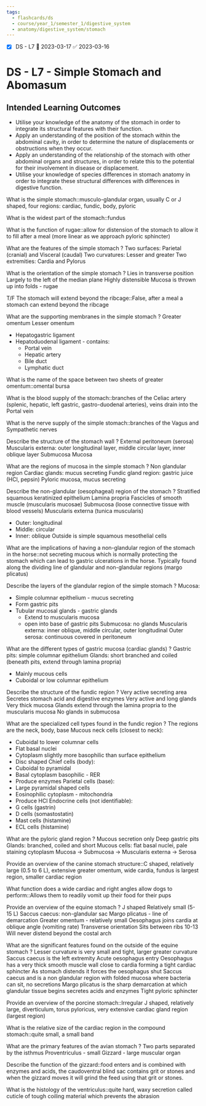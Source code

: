 ```yaml
---
tags:
  - flashcards/ds
  - course/year_1/semester_1/digestive_system
  - anatomy/digestive_system/stomach
---
```


- [x] DS - L7 📅 2023-03-17 ✅ 2023-03-16

# DS - L7 - Simple Stomach and Abomasum
## Intended Learning Outcomes
- Utilise your knowledge of the anatomy of the stomach in order to integrate its structural features with their function.  
- Apply an understanding of the position of the stomach within the abdominal cavity, in order to determine the nature of displacements or obstructions when they occur.  
- Apply an understanding of the relationship of the stomach with other abdominal organs and structures, in order to relate this to the potential for their involvement in disease or displacement.  
- Utilise your knowledge of species differences in stomach anatomy in order to integrate these structural differences with differences in digestive function.

What is the simple stomach::musculo-glandular organ, usually C or J shaped, four regions: cardiac, fundic, body, pyloric

What is the widest part of the stomach::fundus

What is the function of rugae::allow for distension of the stomach to allow it to fill after a meal (more linear as we approach pyloric sphincter)

What are the features of the simple stomach
?
Two surfaces: Parietal (cranial) and Visceral (caudal)
Two curvatures: Lesser and greater
Two extremities: Cardia and Pylorus

What is the orientation of the simple stomach
?
Lies in transverse position
Largely to the left of the median plane
Highly distensible
Mucosa is thrown up into folds - rugae

T/F The stomach will extend beyond the ribcage::False, after a meal a stomach can extend beyond the ribcage

What are the supporting membranes in the simple stomach
?
Greater omentum
Lesser omentum
- Hepatogastric ligament
- Hepatoduodenal ligament - contains:
  - Portal vein
  - Hepatic artery
  - Bile duct
  - Lymphatic duct

What is the name of the space between two sheets of greater omentum::omental bursa

What is the blood supply of the stomach::branches of the Celiac artery (splenic, hepatic, left gastric, gastro-duodenal arteries), veins drain into the Portal vein

What is the nerve supply of the simple stomach::branches of the Vagus and Sympathetic nerves

Describe the structure of the stomach wall
?
External peritoneum (serosa)
Muscularis externa: outer longitudinal layer, middle circular layer, inner oblique layer
Submucosa
Mucosa

What are the regions of mucosa in the simple stomach
?
Non glandular region
Cardiac glands: mucus secreting
Fundic gland region: gastric juice (HCl, pepsin)
Pyloric mucosa, mucus secreting

Describe the non-glandular (oesophageal) region of the stomach
?
Stratified squamous keratinized epithelium
Lamina propria
Fascicles of smooth muscle (muscularis mucosae)
Submucosa (loose connective tissue with blood vessels)
Muscularis externa (tunica muscularis) 
- Outer: longitudinal
- Middle: circular
- Inner: oblique
Outside is simple squamous mesothelial cells

What are the implications of having a non-glandular region of the stomach in the horse::not secreting mucous which is normally protecting the stomach which can lead to gastric ulcerations in the horse. Typically found along the dividing line of glandular and non-glandular regions (margo plicatus)

Describe the layers of the glandular region of the simple stomach
?
Mucosa:
- Simple columnar epithelium - mucus secreting
- Form gastric pits
- Tubular mucosal glands - gastric glands
  - Extend to muscularis mucosa
  - open into base of gastric pits
Submucosa: no glands
Muscularis externa: inner oblique, middle circular, outer longitudinal
Outer serosa: continuous covered in peritoneum

What are the different types of gastric mucosa (cardiac glands)
?
Gastric pits: simple columnar epithelium
Glands: short branched and coiled (beneath pits, extend through lamina propria)
- Mainly mucous cells
- Cuboidal or low columnar epithelium

Describe the structure of the fundic region
?
Very active secreting area
Secretes stomach acid and digestive enzymes
Very active and long glands
Very thick mucosa 
Glands extend through the lamina propria to the muscularis mucosa
No glands in submucosa

What are the specialized cell types found in the fundic region
?
The regions are the neck, body, base
Mucous neck cells (closest to neck): 
- Cuboidal to lower columnar cells
- Flat basal nuclei
- Cytoplasm slightly more basophilic than surface epithelium
- Disc shaped
Chief cells (body):
- Cuboidal to pyramidal
- Basal cytoplasm basophilic - RER
- Produce enzymes
Parietal cells (base): 
- Large pyramidal shaped cells
- Eosinophilic cytoplasm - mitochondria
- Produce HCl
Endocrine cells (not identifiable):
- G cells (gastrin)
- D cells (somastostatin)
- Mast cells (histamine)
- ECL cells (histamine)

What are the pyloric gland region
?
Mucous secretion only
Deep gastric pits
Glands: branched, coiled and short
Mucous cells: flat basal nuclei, pale staining cytoplasm
Mucosa -> Submucosa -> Muscularis externa -> Serosa

Provide an overview of the canine stomach structure::C shaped, relatively large (0.5 to 6 L), extensive greater omentum, wide cardia, fundus is largest region, smaller cardiac region

What function does a wide cardiac and right angles allow dogs to perform::Allows them to readily vomit up their food for their pups

Provide an overview of the equine stomach
?
J shaped
Relatively small (5-15 L)
Saccus caecus: non-glandular sac
Margo plicatus - line of demarcation
Greater omentum - relatively small
Oesophagus joins cardia at oblique angle (vomiting rate)
Transverse orientation
Sits between ribs 10-13
Will never distend beyond the costal arch

What are the significant features found on the outside of the equine stomach
?
Lesser curvature is very small and tight, larger greater curvature
Saccus caecus is the left extremity
Acute oesophagus entry 
Oesophagus has a very thick smooth muscle wall close to cardia forming a tight cardiac sphincter
As stomach distends it forces the oesophagus shut
Saccus caecus and is a non glandular region with folded mucosa where bacteria can sit, no secretions
Margo plicatus is the sharp demarcation at which glandular tissue begins secretes acids and enzymes
Tight pyloric sphincter

Provide an overview of the porcine stomach::Irregular J shaped, relatively large, diverticulum, torus pyloricus, very extensive cardiac gland region (largest region)

What is the relative size of the cardiac region in the compound stomach::quite small, a small band

What are the primary features of the avian stomach
?
Two parts separated by the isthmus
Proventriculus - small
Gizzard - large muscular organ

Describe the function of the gizzard::food enters and is combined with enzymes and acids, the caudoventral blind sac contains grit or stones and when the gizzard moves it will grind the feed using that grit or stones.

What is the histology of the ventriculus::quite hard, waxy secretion called cuticle of tough coiling material which prevents the abrasion